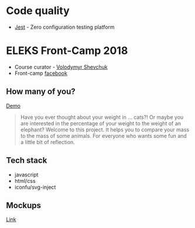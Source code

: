 # Code quality

* [Jest](https://jestjs.io) - Zero configuration testing platform
# ELEKS Front-Camp 2018

* Course curator - [Volodymyr Shevchuk](https://github.com/dosandk)
* Front-camp [facebook](https://www.facebook.com/groups/270300106928894)

## How many of you?

[Demo](https://davydoka.github.io/how-many-of-you/)  
> Have you ever thought about your weight in … cats?! Or maybe you are interested in the percentage of your weight to the weight of an elephant? Welcome to this project. It helps you to compare your mass to the mass of some animals.
For everyone who wants some fun and a little bit of reflection.
 

## Tech stack

* javascript 
* html/css
* iconfu/svg-inject

## Mockups

[Link](https://wireframepro.mockflow.com/view/M6fb87f36ff6f9583be3c0d798ce82f5a1539260718772#/page/64c615d07bd14772ba0e9ec73a199f02)  

